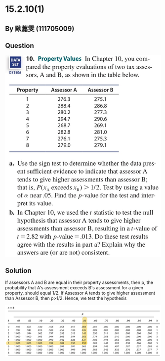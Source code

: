 # 15.2.10(1)
## By 歐䕒雯 (111705009)

## Question
![image](https://github.com/HWTeng-Course/202402-Statistics/blob/main/Images/15.2.10.jpg)


## Solution

If assessors A and B are equal in their property assessments, then p, the probability that A's assessment exceeds B's assessment for a given property, should equal 1/2. If Assessor A tends to give higher assessment than Assessor B, then p>1/2. Hence, we test the hypothesis



![image](https://github.com/HWTeng-Course/202402-Statistics/blob/main/Images/0520.jpg)
